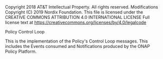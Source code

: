 Copyright 2018 AT&T Intellectual Property. All rights reserved.
Modifications Copyright (C) 2019 Nordix Foundation.
This file is licensed under the CREATIVE COMMONS ATTRIBUTION 4.0 INTERNATIONAL LICENSE
Full license text at https://creativecommons.org/licenses/by/4.0/legalcode

Policy Control Loop

This is the implementation of the Policy's Control Loop messages. This includes the Events consumed and Notifications produced by the ONAP Policy Platform.





